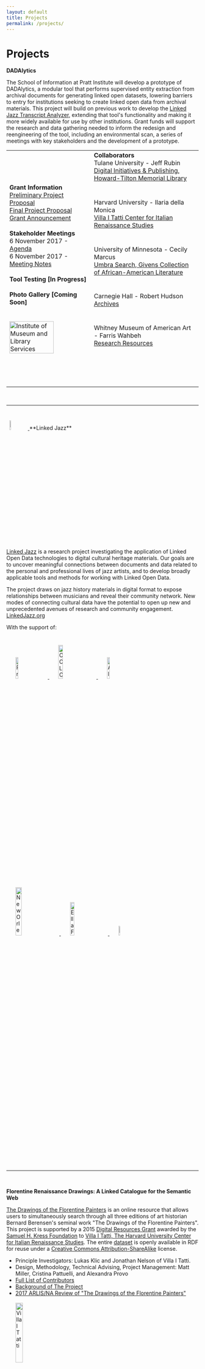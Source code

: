 ```yaml
---
layout: default
title: Projects
permalink: /projects/
---
```


<h1 class="page-heading">Projects</h1>


**DADAlytics**

The School of Information at Pratt Institute will develop a prototype of DADAlytics, a modular tool that performs supervised entity extraction from archival documents for generating linked open datasets, lowering barriers to entry for institutions seeking to create linked open data from archival materials. This project will build on previous work to develop the [Linked Jazz Transcript Analyzer](https://linkedjazz.org/tools/transcript-analyzer/), extending that tool's functionality and making it more widely available for use by other institutions. Grant funds will support the research and data gathering needed to inform the redesign and reengineering of the tool, including an environmental scan, a series of meetings with key stakeholders and the development of a prototype.
<br/>
<table>
    <tr>
       <td colspan="1">
         <strong>Grant Information</strong><br/>
           <a href="https://www.imls.gov/sites/default/files/grants/lg-72-17-0179-17/proposals/lg-72-17-0179-17-preliminary-proposal.pdf" target="_blank">Preliminary Project Proposal</a><br/>
           <a href="https://www.imls.gov/sites/default/files/grants/lg-72-17-0179-17/proposals/lg-72-17-0179-17-full-proposal-documents.pdf" target="_blank">Final Project Proposal</a><br/>
           <a href="https://www.imls.gov/grants/awarded/lg-72-17-0179-17" target="_blank">Grant Announcement</a><br/><br/>
         <strong>Stakeholder Meetings</strong><br/>
           6 November 2017 - <a href="https://drive.google.com/open?id=1oxPVhEi1fP4p0QZF2LzG9p4fMRCK_H-G" target="_blank">Agenda</a><br/>
           6 November 2017 - <a href="https://drive.google.com/open?id=1qAvGaJI_uq8X0JA1sMkhKbyCKL-2VB3P" target="_blank">Meeting Notes</a><br/><br/>
         <strong>Tool Testing [In Progress]</strong><br/><br/>
         <strong>Photo Gallery [Coming Soon]</strong><br/><br/>
<br/>
        <!---<div class="wrapper">--->
          <a href="https://www.imls.gov/" target="_blank">
            <img src="{{ "assets/logo_imls.png" | relative_url }}" alt="Institute of Museum and Library Services" width="75%"/>
          </a>
        <!---</div>--->   
          <br/>
       </td>
       <td colspan="2">
         <strong>Collaborators</strong><br/>
           Tulane University - Jeff Rubin<br/><a href="http://library.tulane.edu/about/directories/department/digital-initiatives-&-publishing" target="_blank">Digital Initiatives & Publishing, Howard-Tilton Memorial Library</a><br/>
           <hr style="height:8pt; visibility:hidden;" />
           Harvard University - Ilaria della Monica<br/><a href="http://itatti.harvard.edu/" target="_blank">Villa I Tatti Center for Italian Renaissance Studies</a><br/>
           <hr style="height:8pt; visibility:hidden;" />
           University of Minnesota - Cecily Marcus<br/><a href="https://www.umbrasearch.org/" target="_blank">Umbra Search, Givens Collection of African-American Literature</a><br/>
           <hr style="height:8pt; visibility:hidden;" />
           Carnegie Hall - Robert Hudson<br/><a href="https://www.carnegiehall.org/About/History/Archives" target="_blank">Archives</a><br/>
           <hr style="height:8pt; visibility:hidden;" />
           Whitney Museum of American Art - Farris Wahbeh<br/><a href="http://whitney.org/Collection/Research" target="_blank">Research Resources</a><br/>
<br/><br/><br/><br/><br/>
       </td>
    </tr>
</table>
<br/>

<hr/>
<br/>

  <a href="https://linkedjazz.org/">
    <img style="padding: 8px;" src="{{ "assets/logo_linked_jazz.jpeg" | relative_url }}" alt="Alise" width="8%" />
  </a>
**Linked Jazz**

[Linked Jazz](https://linkedjazz.org/) is a research project investigating the application of Linked Open Data technologies to digital cultural heritage materials. Our goals are to uncover meaningful connections between documents and data related to the personal and professional lives of jazz artists, and to develop broadly applicable tools and methods for working with Linked Open Data.

The project draws on jazz history materials in digital format to expose relationships between musicians and reveal their community network. New modes of connecting cultural data have the potential to open up new and unprecedented avenues of research and community engagement. [LinkedJazz.org](https://linkedjazz.org)

With the support of:
<div style="text-align: left;">
  <a href="http://www.pratt.edu/academics/information_and_library_sciences/">
    <img style="padding: 24px;" src="{{ "assets/logo_pratt.jpg" | relative_url }}" alt="Pratt Institute" width="12%" />
  </a>
  <a href="http://www.oclc.org/us/en/default.htm">
    <img style="padding: 24px;" src="{{ "assets/logo_oclc.png" | relative_url }}" alt="OCLC" width="15%" />
  </a>
  <a href="http://www.alise.org/">
    <img style="padding: 24px;" src="{{ "assets/logo_alise.jpg" | relative_url }}" alt="Alise" width="12%" />
  </a>
  
  <br />
  
  <a href="http://www.jazzandheritage.org/">
    <img style="padding: 24px;" src="{{ "assets/logo_new_orleans_jazz_&_heritage_festival_and_foundation.png" | relative_url }}" alt="New Orleans Jazz and Heritage Foundation" width="18%" />
  </a>
  <a href="http://www.ellafitzgeraldfoundation.org/">
    <img style="padding: 24px;" src="{{ "assets/logo_ella_fitzgerald_charitable_foundation.jpg" | relative_url }}" alt="Ella Fitzgerald Charitable Foundation" width="15%" />
  </a>
  <a href="https://www.jazzednet.org/">
    <img style="padding: 24px;" src="{{ "assets/logo_jazz_education_network.jpg" | relative_url }}" alt="Jazz Education Network" width="8%" />
  </a>
</div>

<hr/>
<br/>


**Florentine Renaissance Drawings: A Linked Catalogue for the Semantic Web**

[The Drawings of the Florentine Painters](http://florentinedrawings.itatti.harvard.edu/) is an online resource that allows users to simultaneously search through all three editions of art historian Bernard Berensen's seminal work "The Drawings of the Florentine Painters". This project is supported by a 2015  [Digital Resources Grant](http://itatti.harvard.edu/news/kress-foundation-gives-major-grant-%E2%80%9Cflorentine-renaissance-drawings%E2%80%9D-digital-project) awarded by the [Samuel H. Kress Foundation](http://www.kressfoundation.org/) to [Villa I Tatti, The Harvard University Center for Italian Renaissance Studies](http://itatti.harvard.edu/). The entire [dataset](http://data.itatti.harvard.edu) is openly available in RDF for reuse under a [Creative Commons Attribution-ShareAlike](https://creativecommons.org/licenses/by-sa/4.0) license.

* Principle Investigators: Lukas Klic and Jonathan Nelson of Villa I Tatti.<br/>
* Design, Methodology, Technical Advising, Project Management: Matt Miller, Cristina Pattuelli, and Alexandra Provo<br/>
* [Full List of Contributors](http://florentinedrawings.itatti.harvard.edu/pages/credits)<br/>
* [Background of The Project](http://florentinedrawings.itatti.harvard.edu/pages/background)<br/>
* [2017 ARLIS/NA Review of "The Drawings of the Florentine Painters"](https://www.arlisna.org/publications/multimedia-technology-reviews/1229-the-drawings-of-the-florentine-painters)
<br/><br/>
  <div class="wrapper">
    <a href="http://itatti.harvard.edu/">
      <img src="{{ "assets/logo_i_tatti.png" | relative_url }}" alt="Villa I Tatti" width="20%"/>
    </a>
  </div>
<br/><br/>
